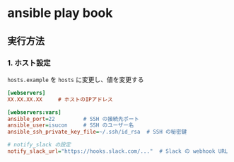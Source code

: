 # ansible play book

## 実行方法
### 1. ホスト設定
`hosts.example` を `hosts` に変更し、値を変更する
```ini
[webservers]
XX.XX.XX.XX     # ホストのIPアドレス

[webservers:vars]
ansible_port=22         # SSH の接続先ポート
ansible_user=isucon     # SSH のユーザー名
ansible_ssh_private_key_file=~/.ssh/id_rsa  # SSH の秘密鍵

# notify_slack の設定
notify_slack_url="https://hooks.slack.com/..."  # Slack の webhook URL
```